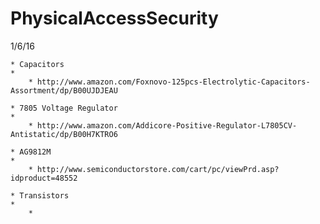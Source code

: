 # PhysicalAccessSecurity
1/6/16


	* Capacitors
	* 
		* http://www.amazon.com/Foxnovo-125pcs-Electrolytic-Capacitors-Assortment/dp/B00UJDJEAU

	* 7805 Voltage Regulator
	* 
		* http://www.amazon.com/Addicore-Positive-Regulator-L7805CV-Antistatic/dp/B00H7KTRO6

	* AG9812M
	* 
		* http://www.semiconductorstore.com/cart/pc/viewPrd.asp?idproduct=48552

	* Transistors
	* 
		* 




